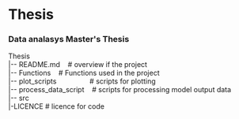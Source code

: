 # Thesis 
### Data analasys Master's Thesis<br />

Thesis<br />
|-- README.md &nbsp;&nbsp;           # overview if the project<br />
|-- Functions &nbsp;&nbsp;             # Functions used in the project <br />
|-- plot_scripts &nbsp;&nbsp; &nbsp;&nbsp;&nbsp;&nbsp;&nbsp;&nbsp;&nbsp;&nbsp;&nbsp;&nbsp;&nbsp;&nbsp;         # scripts for plotting <br />
|-- process_data_script &nbsp;&nbsp;   # scripts for processing model output data<br />
|-- src<br /> 
        |-LICENCE             # licence for code
